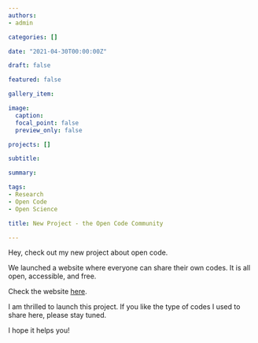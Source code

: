 ```yaml
---
authors:
- admin

categories: []

date: "2021-04-30T00:00:00Z"

draft: false

featured: false

gallery_item:

image:
  caption:
  focal_point: false
  preview_only: false

projects: []

subtitle: 

summary: 

tags:
- Research
- Open Code
- Open Science

title: New Project - the Open Code Community

---
```


Hey, check out my new project about open code. 

We launched a website where everyone can share their own codes. It is all open, accessible, and free.

Check the website [here](https://opencodecom.net/).

I am thrilled to launch this project. If you like the type of codes I used to share here, please stay tuned.

I hope it helps you!

